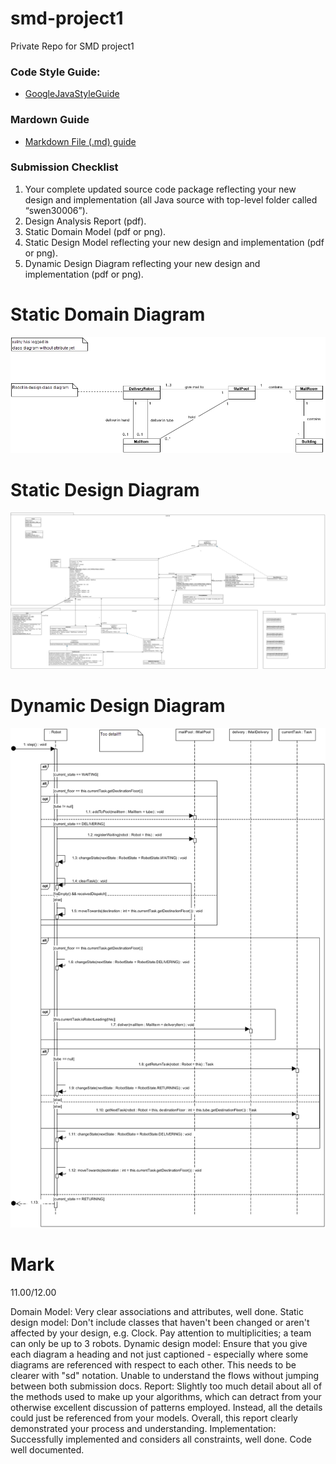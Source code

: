 # smd-project1
Private Repo for SMD project1

### Code Style Guide:
- [GoogleJavaStyleGuide](https://google.github.io/styleguide/javaguide.html)

### Mardown Guide
- [Markdown File (.md) guide](https://guides.github.com/features/mastering-markdown/)

### Submission Checklist
1. Your complete updated source code package reflecting your new design and implementation (all
Java source with top-level folder called “swen30006”).
2. Design Analysis Report (pdf).
3. Static Domain Model (pdf or png).
4. Static Design Model reflecting your new design and implementation (pdf or png).
5. Dynamic Design Diagram reflecting your new design and implementation (pdf or png).

# Static Domain Diagram
![](diagram/StaticDomainDiagram.jpg)

# Static Design Diagram
![](diagram/StaticDesignDiagram.jpg)

# Dynamic Design Diagram
![](diagram/DynamicDesignDiagram.jpg)

# Mark
11.00/12.00

Domain Model: Very clear associations and attributes, well done. Static design model: Don't include classes that haven't been changed or aren't affected by your design, e.g. Clock. Pay attention to multiplicities; a team can only be up to 3 robots. Dynamic design model: Ensure that you give each diagram a heading and not just captioned - especially where some diagrams are referenced with respect to each other. This needs to be clearer with "sd" notation. Unable to understand the flows without jumping between both submission docs. Report: Slightly too much detail about all of the methods used to make up your algorithms, which can detract from your otherwise excellent discussion of patterns employed. Instead, all the details could just be referenced from your models. Overall, this report clearly demonstrated your process and understanding. Implementation: Successfully implemented and considers all constraints, well done. Code well documented.
